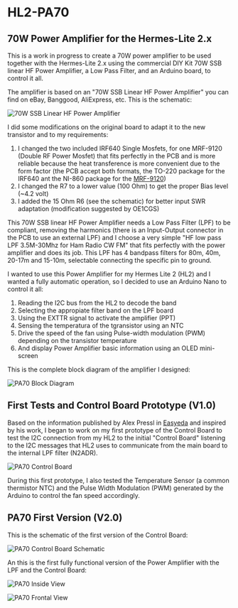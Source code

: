 # HL2-PA70

## 70W Power Amplifier for the Hermes-Lite 2.x

This is a work in progress to create a 70W power amplifier to be used together with the Hermes-Lite 2.x using the commercial DIY Kit 70W SSB linear HF Power Amplifier, a Low Pass Filter, and an Arduino board, to control it all.

The amplifier is based on an "70W SSB Linear HF Power Amplifier" you can find on eBay, Banggood, AliExpress, etc. This is the schematic:

![70W SSB Linear HF Power Amplifier](https://github.com/ea3igt/HL2-PA70/Images/blob/main/70W%20SSB%20Amplifier%20circuit.png?raw=true)


I did some modifications on the original board to adapt it to the new transistor and to my requirements:

1. I changed the two included IRF640 Single Mosfets, for one MRF-9120 (Double RF Power Mosfet) that fits perfectly in the PCB and is more reliable because the heat transference is more convenient due to the form factor (the PCB accept both formats, the TO-220 package for the IRF640 ant the NI-860 package for the [MRF-9120](https://www.nxp.com/docs/en/data-sheet/MRF9120.pdf))
2. I changed the R7 to a lower value (100 Ohm) to get the proper Bias level (~4.2 volt)
3. I added the 15 Ohm R6 (see the schematic) for better input SWR adaptation (modification suggested by OE1CGS)

This 70W SSB linear HF Power Amplifier needs a Low Pass Filter (LPF) to be compliant, removing the harmonics (there is an Input-Output connector in the PCB to use an external LPF) and I choose a very simple "HF low pass LPF 3.5M-30Mhz for Ham Radio CW FM" that fits perfectly with the power amplifier and does its job. This LPF has 4 bandpass filters for 80m, 40m, 20-17m and 15-10m, selectable connecting the specific pin to ground.

I wanted to use this Power Amplifier for my Hermes Lite 2 (HL2) and I wanted a fully automatic operation, so I decided to use an Arduino Nano to control it all:

1. Reading the I2C bus from the HL2 to decode the band
2. Selecting the appropiate filter band on the LPF board
3. Using the EXTTR signal to activate the amplifier (PPT)
4. Sensing the temperatura of the tgransistor using an NTC
5. Drive the speed of the fan using Pulse-width modulation (PWM) depending on the transistor temperature
6. And display Power Amplifier basic information using an OLED mini-screen

This is the complete block diagram of the amplifier I designed:

![PA70 Block Diagram](https://github.com/ea3igt/HL2-PA70/blob/main/PA70%20Block%20Diagram%20v2.1.2.JPG?raw=true)

## First Tests and Control Board Prototype (V1.0)

Based on the information published by Alex Pressl in [Easyeda](https://easyeda.com/pressl.alex/experiment_HL2_Arduino_I2C) and inspired by his work, I began to work on my first prototype of the Control Board to test the I2C connection from my HL2 to the initial "Control Board" listening to the I2C messages that HL2 uses to communicate from the main board to the internal LPF filter (N2ADR). 

![PA70 Control Board](https://github.com/ea3igt/HL2-PA70/blob/main/First%20Prototype%20v1.0.2.jpg?raw=true)

During this first prototype, I also tested the Temperature Sensor (a common thermistor NTC) and the Pulse Width Modulation (PWM) generated by the Arduino to control the fan speed accordingly.

## PA70 First Version (V2.0)

This is the schematic of the first version of the Control Board:

![PA70 Control Board Schematic](https://github.com/ea3igt/HL2-PA70/blob/main/Control%20Board%20v2.1.2.JPG?raw=true)

An this is the first fully functional version of the Power Amplifier with the LPF and the Control Board:

![PA70 Inside View](https://github.com/ea3igt/HL2-PA70/blob/main/HL2-PA70%20v2.1.0.JPG?raw=true)

![PA70 Frontal View](https://github.com/ea3igt/HL2-PA70/blob/main/HL2-PA70%20Enclosure%20v2.1.0.jpg?raw=true)
